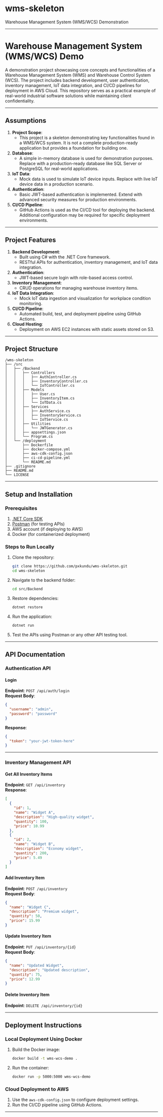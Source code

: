 # wms-skeleton
Warehouse Management System (WMS/WCS) Demonstration

---

# **Warehouse Management System (WMS/WCS) Demo**
A demonstration project showcasing core concepts and functionalities of a Warehouse Management System (WMS) and Warehouse Control System (WCS). The project includes backend development, user authentication, inventory management, IoT data integration, and CI/CD pipelines for deployment in AWS Cloud. This repository serves as a practical example of real-world industrial software solutions while maintaining client confidentiality.

---

## **Assumptions**
1. **Project Scope**: 
   - This project is a skeleton demonstrating key functionalities found in a WMS/WCS system. It is not a complete production-ready application but provides a foundation for building one.
2. **Database**: 
   - A simple in-memory database is used for demonstration purposes. Replace with a production-ready database like SQL Server or PostgreSQL for real-world applications.
3. **IoT Data**: 
   - Mock data is used to simulate IoT device inputs. Replace with live IoT device data in a production scenario.
4. **Authentication**: 
   - Basic JWT-based authentication is implemented. Extend with advanced security measures for production environments.
5. **CI/CD Pipeline**:
   - GitHub Actions is used as the CI/CD tool for deploying the backend. Additional configuration may be required for specific deployment environments.

---

## **Project Features**
1. **Backend Development**:
   - Built using C# with the .NET Core framework.
   - RESTful APIs for authentication, inventory management, and IoT data integration.
2. **Authentication**:
   - JWT-based secure login with role-based access control.
3. **Inventory Management**:
   - CRUD operations for managing warehouse inventory items.
4. **IoT Data Integration**:
   - Mock IoT data ingestion and visualization for workplace condition monitoring.
5. **CI/CD Pipeline**:
   - Automated build, test, and deployment pipeline using GitHub Actions.
6. **Cloud Hosting**:
   - Deployment on AWS EC2 instances with static assets stored on S3.

---

## **Project Structure**

```plaintext
/wms-skeleton
├── /src
│   ├── /Backend
│   │   ├── Controllers
│   │   │   ├── AuthController.cs
│   │   │   ├── InventoryController.cs
│   │   │   └── IoTController.cs
│   │   ├── Models
│   │   │   ├── User.cs
│   │   │   ├── InventoryItem.cs
│   │   │   └── IoTData.cs
│   │   ├── Services
│   │   │   ├── AuthService.cs
│   │   │   ├── InventoryService.cs
│   │   │   └── IoTService.cs
│   │   ├── Utilities
│   │   │   └── JWTGenerator.cs
│   │   ├── appsettings.json
│   │   └── Program.cs
│   └── /deployment
│       ├── Dockerfile
│       ├── docker-compose.yml
│       ├── aws-cdk-config.json
│       ├── ci-cd-pipeline.yml
│       └── README.md
├── .gitignore
├── README.md
└── LICENSE
```

---

## **Setup and Installation**

### **Prerequisites**
1. [.NET Core SDK](https://dotnet.microsoft.com/download)
2. [Postman](https://www.postman.com/) (for testing APIs)
3. AWS account (if deploying to AWS)
4. Docker (for containerized deployment)

### **Steps to Run Locally**
1. Clone the repository:
   ```bash
   git clone https://github.com/pxkundu/wms-skeleton.git
   cd wms-skeleton
   ```

2. Navigate to the backend folder:
   ```bash
   cd src/Backend
   ```

3. Restore dependencies:
   ```bash
   dotnet restore
   ```

4. Run the application:
   ```bash
   dotnet run
   ```

5. Test the APIs using Postman or any other API testing tool.

---

## **API Documentation**

### **Authentication API**

#### **Login**
**Endpoint**: `POST /api/auth/login`  
**Request Body**:
```json
{
  "username": "admin",
  "password": "password"
}
```
**Response**:
```json
{
  "token": "your-jwt-token-here"
}
```

---

### **Inventory Management API**

#### **Get All Inventory Items**
**Endpoint**: `GET /api/inventory`  
**Response**:
```json
[
  {
    "id": 1,
    "name": "Widget A",
    "description": "High-quality widget",
    "quantity": 100,
    "price": 10.99
  },
  {
    "id": 2,
    "name": "Widget B",
    "description": "Economy widget",
    "quantity": 200,
    "price": 5.49
  }
]
```

#### **Add Inventory Item**
**Endpoint**: `POST /api/inventory`  
**Request Body**:
```json
{
  "name": "Widget C",
  "description": "Premium widget",
  "quantity": 50,
  "price": 15.99
}
```

#### **Update Inventory Item**
**Endpoint**: `PUT /api/inventory/{id}`  
**Request Body**:
```json
{
  "name": "Updated Widget",
  "description": "Updated description",
  "quantity": 75,
  "price": 12.99
}
```

#### **Delete Inventory Item**
**Endpoint**: `DELETE /api/inventory/{id}`  

---

## **Deployment Instructions**

### **Local Deployment Using Docker**
1. Build the Docker image:
   ```bash
   docker build -t wms-wcs-demo .
   ```

2. Run the container:
   ```bash
   docker run -p 5000:5000 wms-wcs-demo
   ```

### **Cloud Deployment to AWS**
1. Use the `aws-cdk-config.json` to configure deployment settings.
2. Run the CI/CD pipeline using GitHub Actions.

---
